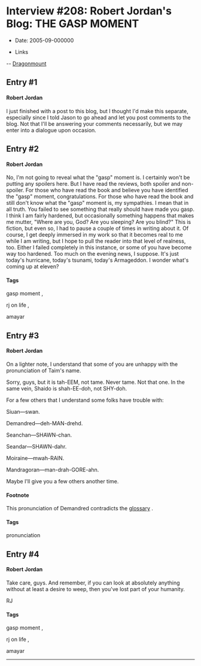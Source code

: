 # Interview #208: Robert Jordan's Blog: THE GASP MOMENT

- Date: 2005-09-000000

- Links

-- [Dragonmount](http://www.dragonmount.com/forums/blog/4/entry-323-the-gasp-moment/)


## Entry #1

#### Robert Jordan

I just finished with a post to this blog, but I thought I'd make this separate, especially since I told Jason to go ahead and let you post comments to the blog. Not that I'll be answering your comments necessarily, but we may enter into a dialogue upon occasion.

## Entry #2

#### Robert Jordan

No, I'm not going to reveal what the "gasp" moment is. I certainly won't be putting any spoilers here. But I have read the reviews, both spoiler and non-spoiler. For those who have read the book and believe you have identified the "gasp" moment, congratulations. For those who have read the book and still don't know what the "gasp" moment is, my sympathies. I mean that in all truth. You failed to see something that really should have made you gasp. I think I am fairly hardened, but occasionally something happens that makes me mutter, "Where are you, God? Are you sleeping? Are you blind?" This is fiction, but even so, I had to pause a couple of times in writing about it. Of course, I get deeply immersed in my work so that it becomes real to me while I am writing, but I hope to pull the reader into that level of realness, too. Either I failed completely in this instance, or some of you have become way too hardened. Too much on the evening news, I suppose. It's just today's hurricane, today's tsunami, today's Armageddon. I wonder what's coming up at eleven?

#### Tags

gasp moment
,

rj on life
,

amayar

## Entry #3

#### Robert Jordan

On a lighter note, I understand that some of you are unhappy with the pronunciation of Taim's name.

Sorry, guys, but it is tah-EEM, not tame. Never tame. Not that one. In the same vein, Shaido is shah-EE-doh, not SHY-doh.

For a few others that I understand some folks have trouble with:

Siuan—swan.

Demandred—deh-MAN-drehd.

Seanchan—SHAWN-chan.

Seandar—SHAWN-dahr.

Moiraine—mwah-RAIN.

Mandragoran—man-drah-GORE-ahn.

Maybe I'll give you a few others another time.

#### Footnote

This pronunciation of Demandred contradicts the
[glossary](https://sites.google.com/site/hcfflibrary/glossary#forsaken)
.

#### Tags

pronunciation

## Entry #4

#### Robert Jordan

Take care, guys. And remember, if you can look at absolutely anything without at least a desire to weep, then you've lost part of your humanity.

RJ

#### Tags

gasp moment
,

rj on life
,

amayar


---

